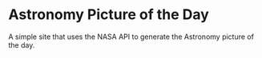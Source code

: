 # Astronomy Picture of the Day

A simple site that uses the NASA API to generate the Astronomy picture of the day.

